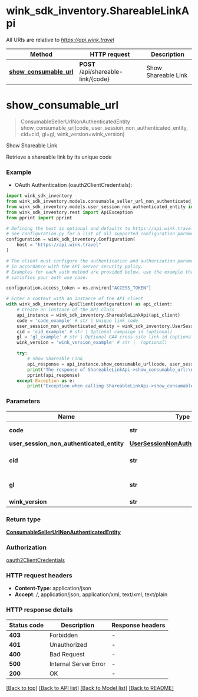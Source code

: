 # wink_sdk_inventory.ShareableLinkApi

All URIs are relative to *https://api.wink.travel*

Method | HTTP request | Description
------------- | ------------- | -------------
[**show_consumable_url**](ShareableLinkApi.md#show_consumable_url) | **POST** /api/shareable-link/{code} | Show Shareable Link


# **show_consumable_url**
> ConsumableSellerUrlNonAuthenticatedEntity show_consumable_url(code, user_session_non_authenticated_entity, cid=cid, gl=gl, wink_version=wink_version)

Show Shareable Link

Retrieve a shareable link by its unique code

### Example

* OAuth Authentication (oauth2ClientCredentials):

```python
import wink_sdk_inventory
from wink_sdk_inventory.models.consumable_seller_url_non_authenticated_entity import ConsumableSellerUrlNonAuthenticatedEntity
from wink_sdk_inventory.models.user_session_non_authenticated_entity import UserSessionNonAuthenticatedEntity
from wink_sdk_inventory.rest import ApiException
from pprint import pprint

# Defining the host is optional and defaults to https://api.wink.travel
# See configuration.py for a list of all supported configuration parameters.
configuration = wink_sdk_inventory.Configuration(
    host = "https://api.wink.travel"
)

# The client must configure the authentication and authorization parameters
# in accordance with the API server security policy.
# Examples for each auth method are provided below, use the example that
# satisfies your auth use case.

configuration.access_token = os.environ["ACCESS_TOKEN"]

# Enter a context with an instance of the API client
with wink_sdk_inventory.ApiClient(configuration) as api_client:
    # Create an instance of the API class
    api_instance = wink_sdk_inventory.ShareableLinkApi(api_client)
    code = 'code_example' # str | Unique link code
    user_session_non_authenticated_entity = wink_sdk_inventory.UserSessionNonAuthenticatedEntity() # UserSessionNonAuthenticatedEntity | 
    cid = 'cid_example' # str | Optional campaign id (optional)
    gl = 'gl_example' # str | Optional GA4 cross-site link id (optional)
    wink_version = 'wink_version_example' # str |  (optional)

    try:
        # Show Shareable Link
        api_response = api_instance.show_consumable_url(code, user_session_non_authenticated_entity, cid=cid, gl=gl, wink_version=wink_version)
        print("The response of ShareableLinkApi->show_consumable_url:\n")
        pprint(api_response)
    except Exception as e:
        print("Exception when calling ShareableLinkApi->show_consumable_url: %s\n" % e)
```



### Parameters


Name | Type | Description  | Notes
------------- | ------------- | ------------- | -------------
 **code** | **str**| Unique link code | 
 **user_session_non_authenticated_entity** | [**UserSessionNonAuthenticatedEntity**](UserSessionNonAuthenticatedEntity.md)|  | 
 **cid** | **str**| Optional campaign id | [optional] 
 **gl** | **str**| Optional GA4 cross-site link id | [optional] 
 **wink_version** | **str**|  | [optional] 

### Return type

[**ConsumableSellerUrlNonAuthenticatedEntity**](ConsumableSellerUrlNonAuthenticatedEntity.md)

### Authorization

[oauth2ClientCredentials](../README.md#oauth2ClientCredentials)

### HTTP request headers

 - **Content-Type**: application/json
 - **Accept**: */*, application/json, application/xml, text/xml, text/plain

### HTTP response details

| Status code | Description | Response headers |
|-------------|-------------|------------------|
**403** | Forbidden |  -  |
**401** | Unauthorized |  -  |
**400** | Bad Request |  -  |
**500** | Internal Server Error |  -  |
**200** | OK |  -  |

[[Back to top]](#) [[Back to API list]](../README.md#documentation-for-api-endpoints) [[Back to Model list]](../README.md#documentation-for-models) [[Back to README]](../README.md)

